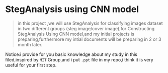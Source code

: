 # StegAnalysis using CNN model
> in this project ,we will use StegAnalysis for classifying images dataset in two different groups (steg image/cover image),for Constructing StegAnalysis Using CNN model,and my initial projects is preparing,furthermore my intial documents will be preparing in 2 or 3 month later.

Notice:i provide for you basic knowledge about my study in this filed,inspired by `MIT` Group,and i put `.ppt` file in my repo,i think it is very useful for your first step.
